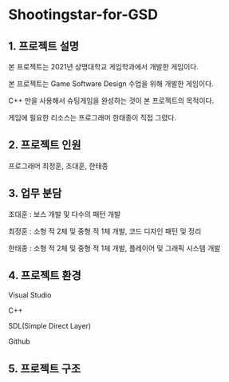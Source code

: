 # Shootingstar-for-GSD
## 1. 프로젝트 설명
본 프로젝트는 2021년 상명대학교 게임학과에서 개발한 게임이다.

본 프로젝트는 Game Software Design 수업을 위해 개발한 게임이다.

C++ 만을 사용해서 슈팅게임을 완성하는 것이 본 프로젝트의 목적이다.

게임에 필요한 리소스는 프로그래머 한태종이 직접 그렸다.

## 2. 프로젝트 인원
프로그래머 최정훈, 조대훈, 한태종 

## 3. 업무 분담
조대훈 : 보스 개발 및 다수의 패턴 개발

최정훈 : 소형 적 2체 및 중형 적 1체 개발, 코드 디자인 패턴 및 정리

한태종 : 소형 적 2체 및 중형 적 1체 개발, 플레이어 및 그래픽 시스템 개발

## 4. 프로젝트 환경
Visual Studio

C++

SDL(Simple Direct Layer)

Github

## 5. 프로젝트 구조
```

```
